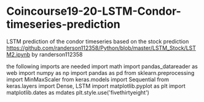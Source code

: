 # Coincourse19-20-LSTM-Condor-timeseries-prediction

LSTM prediction of the condor timeseries based on the stock prediction https://github.com/randerson112358/Python/blob/master/LSTM_Stock/LSTM2.ipynb by randerson112358

the following imports are needed
import math import pandas_datareader as web import numpy as np import pandas as pd from sklearn.preprocessing import MinMaxScaler from keras.models import Sequential from keras.layers import Dense, LSTM import matplotlib.pyplot as plt import matplotlib.dates as mdates plt.style.use('fivethirtyeight')

